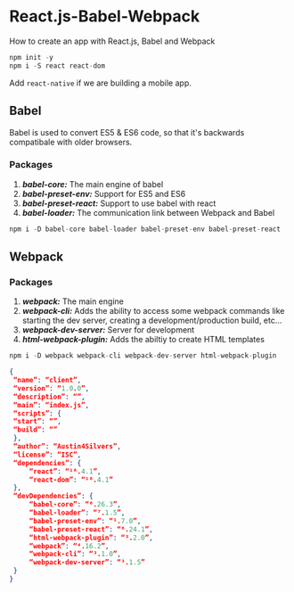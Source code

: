 # React.js-Babel-Webpack
How to create an app with React.js, Babel and Webpack

```C
npm init -y
npm i -S react react-dom
```

Add ```react-native``` if we are building a mobile app.

## Babel
Babel is used to convert ES5 & ES6 code, so that it's backwards compatibale with older browsers.

### Packages
1. ***babel-core:*** The main engine of babel
2. ***babel-preset-env:*** Support for ES5 and ES6
3. ***babel-preset-react:*** Support to use babel with react
4. ***babel-loader:*** The communication link between Webpack and Babel
```C
npm i -D babel-core babel-loader babel-preset-env babel-preset-react
```

## Webpack
### Packages
1. ***webpack:*** The main engine
2. ***webpack-cli:*** Adds the ability to access some webpack commands like starting the dev server, creating a development/production build, etc...
3. ***webpack-dev-server:*** Server for development
4. ***html-webpack-plugin:*** Adds the abiltiy to create HTML templates
```C
npm i -D webpack webpack-cli webpack-dev-server html-webpack-plugin
```


```JSON
{
 “name”: “client”,
 “version”: “1.0.0”,
 “description”: “”,
 “main”: “index.js”,
 “scripts”: {
 “start”: “”,
 “build”: “”
 },
 “author”: “Austin4Silvers”,
 “license”: “ISC”,
 “dependencies”: {
     “react”: “¹⁶.4.1”,
     “react-dom”: “¹⁶.4.1”
 },
 “devDependencies”: {
     “babel-core”: “⁶.26.3”,
     “babel-loader”: “⁷.1.5”,
     “babel-preset-env”: “¹.7.0”,
     “babel-preset-react”: “⁶.24.1”,
     “html-webpack-plugin”: “³.2.0”,
     “webpack”: “⁴.16.2”,
     “webpack-cli”: “³.1.0”,
     “webpack-dev-server”: “³.1.5”
 }
}
```
